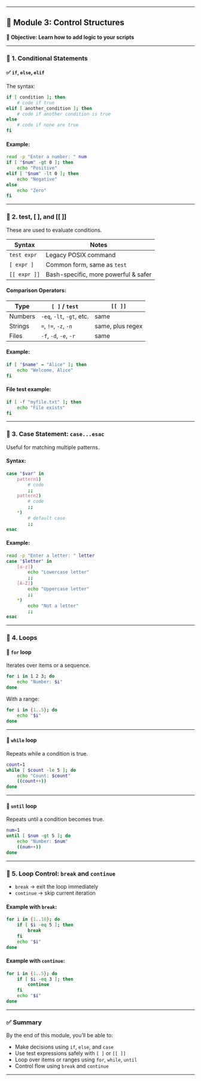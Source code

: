 
---

## 📘 Module 3: Control Structures

**🎯 Objective: Learn how to add logic to your scripts**

---

### 🔹 **1. Conditional Statements**

#### ✅ `if`, `else`, `elif`

The syntax:

```bash
if [ condition ]; then
    # code if true
elif [ another_condition ]; then
    # code if another condition is true
else
    # code if none are true
fi
```

#### Example:

```bash
read -p "Enter a number: " num
if [ "$num" -gt 0 ]; then
    echo "Positive"
elif [ "$num" -lt 0 ]; then
    echo "Negative"
else
    echo "Zero"
fi
```

---

### 🔹 **2. test, \[ ], and \[\[ ]]**

These are used to evaluate conditions.

| Syntax       | Notes                                |
| ------------ | ------------------------------------ |
| `test expr`  | Legacy POSIX command                 |
| `[ expr ]`   | Common form, same as `test`          |
| `[[ expr ]]` | Bash-specific, more powerful & safer |

#### Comparison Operators:

| Type    | `[ ]` / `test`            | `[[ ]]`          |
| ------- | ------------------------- | ---------------- |
| Numbers | `-eq`, `-lt`, `-gt`, etc. | same             |
| Strings | `=`, `!=`, `-z`, `-n`     | same, plus regex |
| Files   | `-f`, `-d`, `-e`, `-r`    | same             |

#### Example:

```bash
if [ "$name" = "Alice" ]; then
    echo "Welcome, Alice"
fi
```

#### File test example:

```bash
if [ -f "myfile.txt" ]; then
    echo "File exists"
fi
```

---

### 🔹 **3. Case Statement: `case...esac`**

Useful for matching multiple patterns.

#### Syntax:

```bash
case "$var" in
    pattern1)
        # code
        ;;
    pattern2)
        # code
        ;;
    *)
        # default case
        ;;
esac
```

#### Example:

```bash
read -p "Enter a letter: " letter
case "$letter" in
    [a-z])
        echo "Lowercase letter"
        ;;
    [A-Z])
        echo "Uppercase letter"
        ;;
    *)
        echo "Not a letter"
        ;;
esac
```

---

### 🔹 **4. Loops**

#### 🔁 `for` loop

Iterates over items or a sequence.

```bash
for i in 1 2 3; do
    echo "Number: $i"
done
```

With a range:

```bash
for i in {1..5}; do
    echo "$i"
done
```

---

#### 🔁 `while` loop

Repeats while a condition is true.

```bash
count=1
while [ $count -le 5 ]; do
    echo "Count: $count"
    ((count++))
done
```

---

#### 🔁 `until` loop

Repeats until a condition becomes true.

```bash
num=1
until [ $num -gt 5 ]; do
    echo "Number: $num"
    ((num++))
done
```

---

### 🔹 **5. Loop Control: `break` and `continue`**

* `break` → exit the loop immediately
* `continue` → skip current iteration

#### Example with `break`:

```bash
for i in {1..10}; do
    if [ $i -eq 5 ]; then
        break
    fi
    echo "$i"
done
```

#### Example with `continue`:

```bash
for i in {1..5}; do
    if [ $i -eq 3 ]; then
        continue
    fi
    echo "$i"
done
```

---

### ✅ Summary

By the end of this module, you’ll be able to:

* Make decisions using `if`, `else`, and `case`
* Use test expressions safely with `[ ]` or `[[ ]]`
* Loop over items or ranges using `for`, `while`, `until`
* Control flow using `break` and `continue`

---
